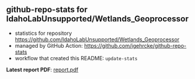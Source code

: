 ## github-repo-stats for IdahoLabUnsupported/Wetlands_Geoprocessor

- statistics for repository https://github.com/IdahoLabUnsupported/Wetlands_Geoprocessor
- managed by GitHub Action: https://github.com/jgehrcke/github-repo-stats
- workflow that created this README: `update-stats`

**Latest report PDF**: [report.pdf](https://github.com/idaholab/repository-statistics/raw/main/IdahoLabUnsupported/Wetlands_Geoprocessor/latest-report/report.pdf)

